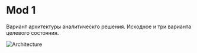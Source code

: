 # Mod 1

Вариант архитектуры аналитическго решения. Исходное и три варианта целевого состояния.

![Architecture](https://github.com/ReIZzz/DE-101/blob/main/Module%201/Architecture/Architecture.png)
